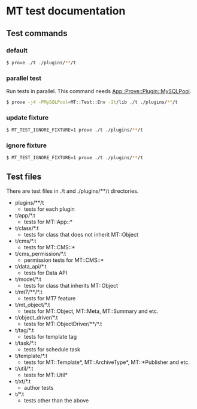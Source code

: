 # MT test documentation

## Test commands

### default

```sh
$ prove ./t ./plugins/**/t
```

### parallel test

Run tests in parallel. This command needs [App::Prove::Plugin::MySQLPool](https://metacpan.org/pod/App::Prove::Plugin::MySQLPool).

```sh
$ prove -j4 -PMySQLPool=MT::Test::Env -It/lib ./t ./plugins/**/t
```

### update fixture

```sh
$ MT_TEST_IGNORE_FIXTURE=1 prove ./t ./plugins/**/t
```

### ignore fixture

```sh
$ MT_TEST_IGNORE_FIXTURE=1 prove ./t ./plugins/**/t
```

## Test files

There are test files in ./t and ./plugins/**/t directories.

* plugins/**/t
  * tests for each plugin
* t/app/*.t
  * tests for MT::App::*
* t/class/*.t
  * tests for class that does not inherit MT::Object
* t/cms/*.t
  * tests for MT::CMS::*
* t/cms_permission/*.t
  * permission tests for MT::CMS::*
* t/data_api/*.t
  * tests for Data API
* t/model/*.t
  * tests for class that inherits MT::Object
* t/mt7/**/*.t
  * tests for MT7 feature
* t/mt_object/*.t
  * tests for MT::Object, MT::Meta, MT::Summary and etc.
* t/object_driver/*.t
  * tests for MT::ObjectDriver/**/*.t
* t/tag/*.t
  * tests for template tag
* t/task/*.t
  * tests for schedule task
* t/template/*.t
  * tests for MT::Template*, MT::ArchiveType*, MT::*Publisher and etc.
* t/util/*.t
  * tests for MT::Util*
* t/xt/*.t
  * author tests
* t/*.t
  * tests other than the above
